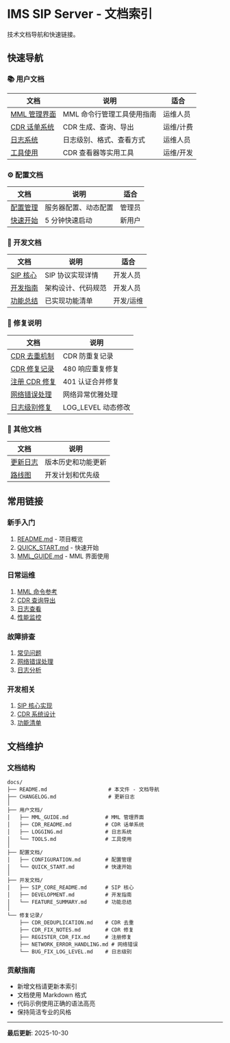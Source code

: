 # IMS SIP Server - 文档索引

技术文档导航和快速链接。

## 快速导航

### 📚 用户文档

| 文档 | 说明 | 适合 |
|------|------|------|
| [MML 管理界面](MML_GUIDE.md) | MML 命令行管理工具使用指南 | 运维人员 |
| [CDR 话单系统](CDR_README.md) | CDR 生成、查询、导出 | 运维/计费 |
| [日志系统](LOGGING.md) | 日志级别、格式、查看方式 | 运维人员 |
| [工具使用](TOOLS.md) | CDR 查看器等实用工具 | 运维/开发 |

### ⚙️ 配置文档

| 文档 | 说明 | 适合 |
|------|------|------|
| [配置管理](CONFIGURATION.md) | 服务器配置、动态配置 | 管理员 |
| [快速开始](QUICK_START.md) | 5 分钟快速启动 | 新用户 |

### 🔧 开发文档

| 文档 | 说明 | 适合 |
|------|------|------|
| [SIP 核心](SIP_CORE_README.md) | SIP 协议实现详情 | 开发人员 |
| [开发指南](DEVELOPMENT.md) | 架构设计、代码规范 | 开发人员 |
| [功能总结](FEATURE_SUMMARY.md) | 已实现功能清单 | 开发/运维 |

### 📝 修复说明

| 文档 | 说明 |
|------|------|
| [CDR 去重机制](CDR_DEDUPLICATION.md) | CDR 防重复记录 |
| [CDR 修复记录](CDR_FIX_NOTES.md) | 480 响应重复修复 |
| [注册 CDR 修复](REGISTER_CDR_FIX.md) | 401 认证合并修复 |
| [网络错误处理](NETWORK_ERROR_HANDLING.md) | 网络异常优雅处理 |
| [日志级别修复](BUG_FIX_LOG_LEVEL.md) | LOG_LEVEL 动态修改 |

### 📖 其他文档

| 文档 | 说明 |
|------|------|
| [更新日志](CHANGELOG.md) | 版本历史和功能更新 |
| [路线图](IMS_ROADMAP.md) | 开发计划和优先级 |

## 常用链接

### 新手入门
1. [README.md](../README.md) - 项目概览
2. [QUICK_START.md](QUICK_START.md) - 快速开始
3. [MML_GUIDE.md](MML_GUIDE.md) - MML 界面使用

### 日常运维
1. [MML 命令参考](MML_GUIDE.md#命令参考)
2. [CDR 查询导出](CDR_README.md#查询和导出)
3. [日志查看](LOGGING.md#日志查看)
4. [性能监控](MML_GUIDE.md#性能监控)

### 故障排查
1. [常见问题](../README.md#常见问题)
2. [网络错误处理](NETWORK_ERROR_HANDLING.md)
3. [日志分析](LOGGING.md#日志分析)

### 开发相关
1. [SIP 核心实现](SIP_CORE_README.md)
2. [CDR 系统设计](CDR_README.md)
3. [功能清单](FEATURE_SUMMARY.md)

## 文档维护

### 文档结构
```
docs/
├── README.md                    # 本文件 - 文档导航
├── CHANGELOG.md                 # 更新日志
│
├── 用户文档/
│   ├── MML_GUIDE.md            # MML 管理界面
│   ├── CDR_README.md           # CDR 话单系统
│   ├── LOGGING.md              # 日志系统
│   └── TOOLS.md                # 工具使用
│
├── 配置文档/
│   ├── CONFIGURATION.md        # 配置管理
│   └── QUICK_START.md          # 快速开始
│
├── 开发文档/
│   ├── SIP_CORE_README.md      # SIP 核心
│   ├── DEVELOPMENT.md          # 开发指南
│   └── FEATURE_SUMMARY.md      # 功能总结
│
└── 修复记录/
    ├── CDR_DEDUPLICATION.md    # CDR 去重
    ├── CDR_FIX_NOTES.md        # CDR 修复
    ├── REGISTER_CDR_FIX.md     # 注册修复
    ├── NETWORK_ERROR_HANDLING.md # 网络错误
    └── BUG_FIX_LOG_LEVEL.md    # 日志级别
```

### 贡献指南
- 新增文档请更新本索引
- 文档使用 Markdown 格式
- 代码示例使用正确的语法高亮
- 保持简洁专业的风格

---

**最后更新**: 2025-10-30

